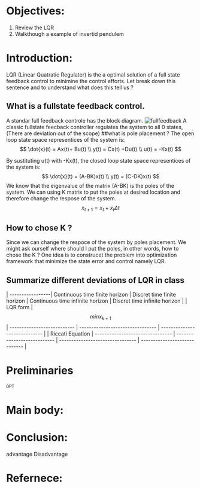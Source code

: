 # Objectives: 
1. Review the LQR 
2. Walkthough a example of invertid pendulem 
# Introduction: 
LQR (Linear Quatratic Regulater) is the a optimal solution of a full state feedback control to minimine the control efforts. Let break down this sentence and to understand what does this tell us ? 
## What is a fullstate feedback control.
A standar full feedback controle has the block diagram. 
 ![fullfeedback](https://github.com/p8410077/AA548-spr2024/assets/11802603/bea8ed3a-5062-4d60-93c9-b213d4d856d5)
A classic fullstate feecback controller regulates the system to all 0 states, (There are deviation out of the scope) 
##what is pole placement ?
The open loop state space representices of the system is:
$$ 
\dot{x}(t) = Ax(t)+ Bu(t) \\
y(t) = Cx(t) +Du(t) \\
u(t) = -Kx(t)
$$

By sustituting u(t) with -Kx(t), the closed loop state space representices of the system is:
$$ 
\dot{x}(t) = (A-BK)x(t) \\
y(t) = (C-DK)x(t)
$$
We know that the eigenvalue of the matrix (A-BK) is the poles of the system. We can using K matrix to put the poles at desired location and therefore change the respose of the system. 
$$ 
x_{t+1} = x_{t} + \dot{x}_{t} \Delta t
$$
## How to chose K ?  
Since we can change the respoce of the system by poles placement. We might ask ourself where should I put the poles, in other words, how to chose the K ? One idea is to construcet the problem into optimization framework that minimize the state error and control namely LQR. 

## Summarize different deviations of LQR in class  
| -----------------| Continuous time finite horizon   | Discret time finite horizon | Continuous time infinite horizon | Discret time infinite horizon |
| LQR form         | $$ min x_{k+1} $$ | --------------------------- | -------------------------------- | ----------------------------- |
| Riccati Equation | -------------------------------- | --------------------------- | -------------------------------- | ----------------------------- |

	

# Preliminaries 
	OPT
# Main body: 
# Conclusion: 
advantage 
Disadvantage 

# Refernece: 
